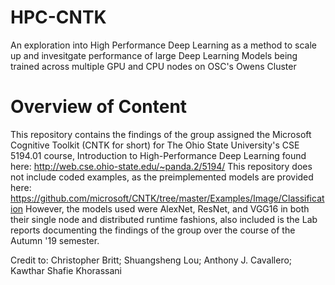 # HPC-CNTK
An exploration into High Performance Deep Learning as a method to scale up and invesitgate performance of large Deep Learning Models being trained across multiple GPU and CPU nodes on OSC's Owens Cluster

# Overview of Content
This repository contains the findings of the group assigned the Microsoft Cognitive Toolkit (CNTK for short) for The Ohio State University's CSE 5194.01 course, Introduction to High-Performance Deep Learning found here: http://web.cse.ohio-state.edu/~panda.2/5194/
This repository does not include coded examples, as the preimplemented models are provided here: https://github.com/microsoft/CNTK/tree/master/Examples/Image/Classification
However, the models used were AlexNet, ResNet, and VGG16 in both their single node and distributed runtime fashions, also included is the Lab reports documenting the findings of the group over the course of the Autumn '19 semester.

Credit to: Christopher Britt; Shuangsheng Lou; Anthony J. Cavallero; Kawthar Shafie Khorassani
